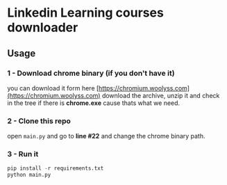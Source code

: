 # Linkedin Learning courses downloader

## Usage

### 1 - Download chrome binary (if you don't have it)

you can download it form here [https://chromium.woolyss.com](https://chromium.woolyss.com) download the archive, unzip it and check in the tree if there is **chrome.exe** cause thats what we need.

### 2 - Clone this repo

open `main.py` and go to **line #22** and change the chrome binary path.

### 3 - Run it

```py
pip install -r requirements.txt
python main.py
```

